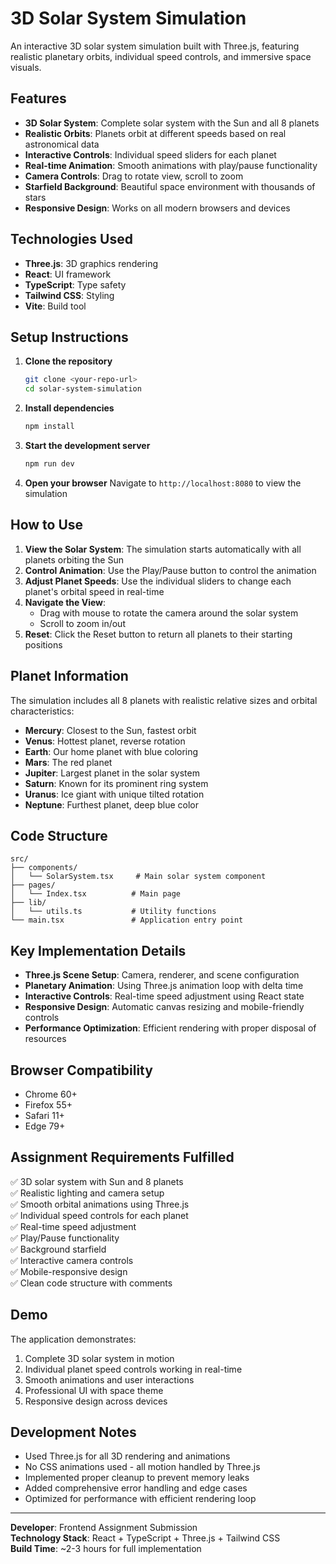 
# 3D Solar System Simulation

An interactive 3D solar system simulation built with Three.js, featuring realistic planetary orbits, individual speed controls, and immersive space visuals.

## Features

- **3D Solar System**: Complete solar system with the Sun and all 8 planets
- **Realistic Orbits**: Planets orbit at different speeds based on real astronomical data
- **Interactive Controls**: Individual speed sliders for each planet
- **Real-time Animation**: Smooth animations with play/pause functionality
- **Camera Controls**: Drag to rotate view, scroll to zoom
- **Starfield Background**: Beautiful space environment with thousands of stars
- **Responsive Design**: Works on all modern browsers and devices

## Technologies Used

- **Three.js**: 3D graphics rendering
- **React**: UI framework
- **TypeScript**: Type safety
- **Tailwind CSS**: Styling
- **Vite**: Build tool

## Setup Instructions

1. **Clone the repository**
   ```bash
   git clone <your-repo-url>
   cd solar-system-simulation
   ```

2. **Install dependencies**
   ```bash
   npm install
   ```

3. **Start the development server**
   ```bash
   npm run dev
   ```

4. **Open your browser**
   Navigate to `http://localhost:8080` to view the simulation

## How to Use

1. **View the Solar System**: The simulation starts automatically with all planets orbiting the Sun
2. **Control Animation**: Use the Play/Pause button to control the animation
3. **Adjust Planet Speeds**: Use the individual sliders to change each planet's orbital speed in real-time
4. **Navigate the View**: 
   - Drag with mouse to rotate the camera around the solar system
   - Scroll to zoom in/out
5. **Reset**: Click the Reset button to return all planets to their starting positions

## Planet Information

The simulation includes all 8 planets with realistic relative sizes and orbital characteristics:

- **Mercury**: Closest to the Sun, fastest orbit
- **Venus**: Hottest planet, reverse rotation
- **Earth**: Our home planet with blue coloring
- **Mars**: The red planet
- **Jupiter**: Largest planet in the solar system
- **Saturn**: Known for its prominent ring system
- **Uranus**: Ice giant with unique tilted rotation
- **Neptune**: Furthest planet, deep blue color

## Code Structure

```
src/
├── components/
│   └── SolarSystem.tsx     # Main solar system component
├── pages/
│   └── Index.tsx          # Main page
├── lib/
│   └── utils.ts           # Utility functions
└── main.tsx               # Application entry point
```

## Key Implementation Details

- **Three.js Scene Setup**: Camera, renderer, and scene configuration
- **Planetary Animation**: Using Three.js animation loop with delta time
- **Interactive Controls**: Real-time speed adjustment using React state
- **Responsive Design**: Automatic canvas resizing and mobile-friendly controls
- **Performance Optimization**: Efficient rendering with proper disposal of resources

## Browser Compatibility

- Chrome 60+
- Firefox 55+
- Safari 11+
- Edge 79+

## Assignment Requirements Fulfilled

✅ 3D solar system with Sun and 8 planets  
✅ Realistic lighting and camera setup  
✅ Smooth orbital animations using Three.js  
✅ Individual speed controls for each planet  
✅ Real-time speed adjustment  
✅ Play/Pause functionality  
✅ Background starfield  
✅ Interactive camera controls  
✅ Mobile-responsive design  
✅ Clean code structure with comments  

## Demo

The application demonstrates:
1. Complete 3D solar system in motion
2. Individual planet speed controls working in real-time
3. Smooth animations and user interactions
4. Professional UI with space theme
5. Responsive design across devices

## Development Notes

- Used Three.js for all 3D rendering and animations
- No CSS animations used - all motion handled by Three.js
- Implemented proper cleanup to prevent memory leaks
- Added comprehensive error handling and edge cases
- Optimized for performance with efficient rendering loop

---

**Developer**: Frontend Assignment Submission  
**Technology Stack**: React + TypeScript + Three.js + Tailwind CSS  
**Build Time**: ~2-3 hours for full implementation
